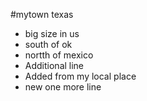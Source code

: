 #mytown texas
- big size in us
- south of ok
- nortth of mexico
- Additional line
- Added from my local place
- new one more line
